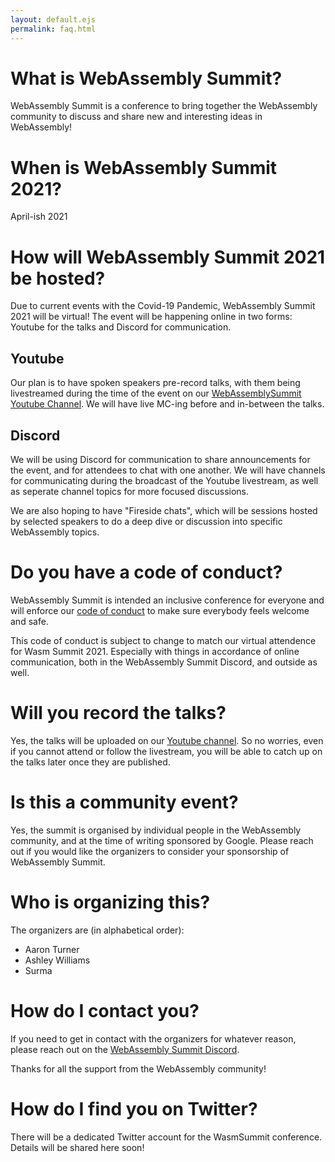 ```yaml
---
layout: default.ejs
permalink: faq.html
---
```


<style>
main {
  max-width: 900px;
  margin-left: auto;
  margin-right: auto;
}

main a {
color: var(--off-white);
}

main a:visited {
  color: var(--purple);
}
</style>

# What is WebAssembly Summit?

WebAssembly Summit is a conference to bring together the WebAssembly community to discuss and share new and interesting ideas in WebAssembly!

# When is WebAssembly Summit 2021?

April-ish 2021

# How will WebAssembly Summit 2021 be hosted?

Due to current events with the Covid-19 Pandemic, WebAssembly Summit 2021 will be virtual! The event will be happening online in two forms: Youtube for the talks and Discord for communication.

## Youtube

Our plan is to have spoken speakers pre-record talks, with them being livestreamed during the time of the event on our [WebAssemblySummit Youtube Channel](https://www.youtube.com/channel/UCh9PqDCdacsTpyRaIryhA8g). We will have live MC-ing before and in-between the talks.

## Discord

We will be using Discord for communication to share announcements for the event, and for attendees to chat with one another. We will have channels for communicating during the broadcast of the Youtube livestream, as well as seperate channel topics for more focused discussions.

We are also hoping to have "Fireside chats", which will be sessions hosted by selected speakers to do a deep dive or discussion into specific WebAssembly topics.

# Do you have a code of conduct?

WebAssembly Summit is intended an inclusive conference for everyone and will enforce our [code of conduct](https://github.com/WebAssemblySummit/webassembly-summit.org/blob/68e669d279ece17af2466534096f71094034ea60/CODE_OF_CONDUCT.md) to make sure everybody feels welcome and safe.

This code of conduct is subject to change to match our virtual attendence for Wasm Summit 2021. Especially with things in accordance of online communication, both in the WebAssembly Summit Discord, and outside as well.

# Will you record the talks?

Yes, the talks will be uploaded on our [Youtube channel](https://www.youtube.com/channel/UCh9PqDCdacsTpyRaIryhA8g). So no worries, even if you cannot attend or follow the livestream, you will be able to catch up on the talks later once they are published.

# Is this a community event?

Yes, the summit is organised by individual people in the WebAssembly community, and at the time of writing sponsored by Google. Please reach out if you would like the organizers to consider your sponsorship of WebAssembly Summit.

# Who is organizing this?

The organizers are (in alphabetical order):

- Aaron Turner
- Ashley Williams
- Surma

# How do I contact you?

If you need to get in contact with the organizers for whatever reason, please reach out on the [WebAssembly Summit Discord](https://discord.gg/mQTpt9nS).

Thanks for all the support from the WebAssembly community!

# How do I find you on Twitter?

There will be a dedicated Twitter account for the WasmSummit conference. Details will be shared here soon!

